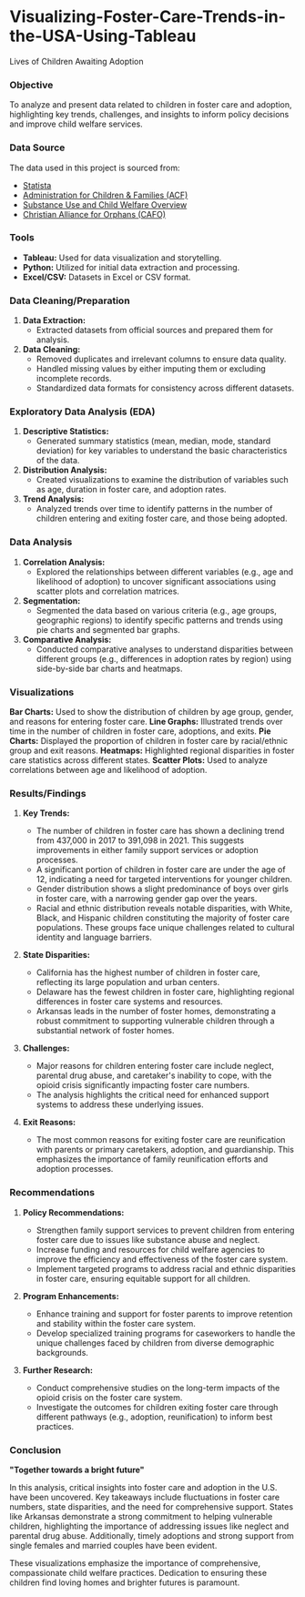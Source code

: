# Visualizing-Foster-Care-Trends-in-the-USA-Using-Tableau

Lives of Children Awaiting Adoption 

### Objective

To analyze and present data related to children in foster care and adoption, highlighting key trends, challenges, and insights to inform policy decisions and improve child welfare services.

### Data Source

The data used in this project is sourced from:
- [Statista](https://www.statista.com/statistics/255357/number-of-children-in-foster-care-in-the-united-states/)
- [Administration for Children & Families (ACF)](https://www.acf.hhs.gov/cb/research-data-technology/statistics-research/afcars)
- [Substance Use and Child Welfare Overview](https://www.aspe.hhs.gov/sites/default/files/migrated_legacy_files/179966/SubstanceUseChildWelfareOverview.pdf)
- [Christian Alliance for Orphans (CAFO)](https://cafo.org/foster-care-statistics/#:~:text=There%20are%20currently%20391%2C000%20children%20in%20foster%20care%20in%20the%20United%20States)

### Tools

- **Tableau:** Used for data visualization and storytelling.
- **Python:** Utilized for initial data extraction and processing.
- **Excel/CSV:** Datasets in Excel or CSV format.

### Data Cleaning/Preparation

1. **Data Extraction:**
     - Extracted datasets from official sources and prepared them for analysis.
3. **Data Cleaning:** 
   - Removed duplicates and irrelevant columns to ensure data quality.
   - Handled missing values by either imputing them or excluding incomplete records.
   - Standardized data formats for consistency across different datasets.
  
### Exploratory Data Analysis (EDA)

1. **Descriptive Statistics:**
     - Generated summary statistics (mean, median, mode, standard deviation) for key variables to understand the basic characteristics of the data.
3. **Distribution Analysis:**
     - Created visualizations to examine the distribution of variables such as age, duration in foster care, and adoption rates.
5. **Trend Analysis:**
     - Analyzed trends over time to identify patterns in the number of children entering and exiting foster care, and those being adopted.
  
### Data Analysis
1. **Correlation Analysis:**
   -  Explored the relationships between different variables (e.g., age and likelihood of adoption) to uncover significant associations using scatter plots and correlation matrices.
2. **Segmentation:**
    -  Segmented the data based on various criteria (e.g., age groups, geographic regions) to identify specific patterns and trends using pie charts and segmented bar graphs.
3. **Comparative Analysis:**
    - Conducted comparative analyses to understand disparities between different groups (e.g., differences in adoption rates by region) using side-by-side bar charts and heatmaps.

### Visualizations
**Bar Charts:** Used to show the distribution of children by age group, gender, and reasons for entering foster care.
**Line Graphs:** Illustrated trends over time in the number of children in foster care, adoptions, and exits.
**Pie Charts:** Displayed the proportion of children in foster care by racial/ethnic group and exit reasons.
**Heatmaps:** Highlighted regional disparities in foster care statistics across different states.
**Scatter Plots:** Used to analyze correlations between age and likelihood of adoption.

### Results/Findings

1. **Key Trends:**
   - The number of children in foster care has shown a declining trend from 437,000 in 2017 to 391,098 in 2021. This suggests improvements in either family support services or adoption processes.
   - A significant portion of children in foster care are under the age of 12, indicating a need for targeted interventions for younger children.
   - Gender distribution shows a slight predominance of boys over girls in foster care, with a narrowing gender gap over the years.
   - Racial and ethnic distribution reveals notable disparities, with White, Black, and Hispanic children constituting the majority of foster care populations. These groups face unique challenges related to cultural identity and language barriers.

2. **State Disparities:**
   - California has the highest number of children in foster care, reflecting its large population and urban centers.
   - Delaware has the fewest children in foster care, highlighting regional differences in foster care systems and resources.
   - Arkansas leads in the number of foster homes, demonstrating a robust commitment to supporting vulnerable children through a substantial network of foster homes.

3. **Challenges:**
   - Major reasons for children entering foster care include neglect, parental drug abuse, and caretaker's inability to cope, with the opioid crisis significantly impacting foster care numbers.
   - The analysis highlights the critical need for enhanced support systems to address these underlying issues.

4. **Exit Reasons:**
   - The most common reasons for exiting foster care are reunification with parents or primary caretakers, adoption, and guardianship. This emphasizes the importance of family reunification efforts and adoption processes.

### Recommendations

1. **Policy Recommendations:**
   - Strengthen family support services to prevent children from entering foster care due to issues like substance abuse and neglect.
   - Increase funding and resources for child welfare agencies to improve the efficiency and effectiveness of the foster care system.
   - Implement targeted programs to address racial and ethnic disparities in foster care, ensuring equitable support for all children.

2. **Program Enhancements:**
   - Enhance training and support for foster parents to improve retention and stability within the foster care system.
   - Develop specialized training programs for caseworkers to handle the unique challenges faced by children from diverse demographic backgrounds.

3. **Further Research:**
   - Conduct comprehensive studies on the long-term impacts of the opioid crisis on the foster care system.
   - Investigate the outcomes for children exiting foster care through different pathways (e.g., adoption, reunification) to inform best practices.

### Conclusion

**"Together towards a bright future"**

In this analysis, critical insights into foster care and adoption in the U.S. have been uncovered. Key takeaways include fluctuations in foster care numbers, state disparities, and the need for comprehensive support. States like Arkansas demonstrate a strong commitment to helping vulnerable children, highlighting the importance of addressing issues like neglect and parental drug abuse. Additionally, timely adoptions and strong support from single females and married couples have been evident.

These visualizations emphasize the importance of comprehensive, compassionate child welfare practices. Dedication to ensuring these children find loving homes and brighter futures is paramount.

